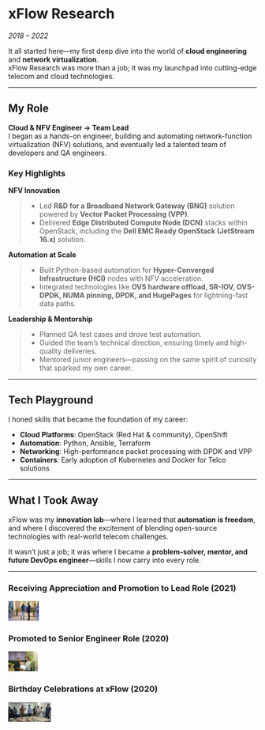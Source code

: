 # xFlow Research  
_2018 – 2022_  

It all started here—my first deep dive into the world of **cloud engineering** and **network virtualization**.  
xFlow Research was more than a job; it was my launchpad into cutting-edge telecom and cloud technologies.

---

## My Role  
**Cloud & NFV Engineer → Team Lead**  
I began as a hands-on engineer, building and automating network-function virtualization (NFV) solutions, and eventually led a talented team of developers and QA engineers.

### Key Highlights
**NFV Innovation**  
  > * Led **R&D for a Broadband Network Gateway (BNG)** solution powered by **Vector Packet Processing (VPP)**.  
  > * Delivered **Edge Distributed Compute Node (DCN)** stacks within OpenStack, including the **Dell EMC Ready OpenStack (JetStream 16.x)** solution.

**Automation at Scale**  
  > * Built Python-based automation for **Hyper-Converged Infrastructure (HCI)** nodes with NFV acceleration.  
  > * Integrated technologies like **OVS hardware offload, SR-IOV, OVS-DPDK, NUMA pinning, DPDK, and HugePages** for lightning-fast data paths.

**Leadership & Mentorship**  
  > * Planned QA test cases and drove test automation.  
  > * Guided the team’s technical direction, ensuring timely and high-quality deliveries.  
  > * Mentored junior engineers—passing on the same spirit of curiosity that sparked my own career.

---

## Tech Playground  
I honed skills that became the foundation of my career:

* **Cloud Platforms**: OpenStack (Red Hat & community), OpenShift
* **Automation**: Python, Ansible, Terraform  
* **Networking**: High-performance packet processing with DPDK and VPP  
* **Containers**: Early adoption of Kubernetes and Docker for Telco solutions  

---

## What I Took Away  
xFlow was my **innovation lab**—where I learned that **automation is freedom**, and where I discovered the excitement of blending open-source technologies with real-world telecom challenges.

It wasn’t just a job; it was where I became a **problem-solver, mentor, and future DevOps engineer**—skills I now carry into every role.

---

### Receiving Appreciation and Promotion to Lead Role (2021)
<img src="/images/career/xflowprom01.jpg" alt="Lead Promotion" height="40" style="max-width:900px;"/>

### Promoted to Senior Engineer Role (2020)
<img src="/images/career/xflowprom02.jpg" alt="Senior Promotion" height="40" style="max-width:900px;"/>

### Birthday Celebrations at xFlow (2020)
<img src="/images/career/bday.jpg" alt="Birthday" height="40" style="max-width:900px;"/>